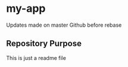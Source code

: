 # my-app

Updates made on master Github before rebase

## Repository Purpose 

This is just a readme file
